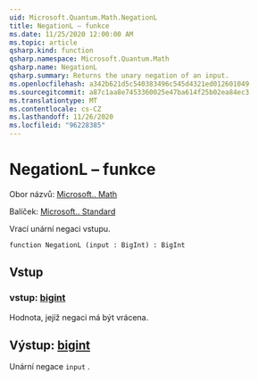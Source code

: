 ```yaml
---
uid: Microsoft.Quantum.Math.NegationL
title: NegationL – funkce
ms.date: 11/25/2020 12:00:00 AM
ms.topic: article
qsharp.kind: function
qsharp.namespace: Microsoft.Quantum.Math
qsharp.name: NegationL
qsharp.summary: Returns the unary negation of an input.
ms.openlocfilehash: a342b621d5c540383496c545d4321ed012601049
ms.sourcegitcommit: a87c1aa8e7453360025e47ba614f25b02ea84ec3
ms.translationtype: MT
ms.contentlocale: cs-CZ
ms.lasthandoff: 11/26/2020
ms.locfileid: "96228385"
---
```

# <a name="negationl-function"></a>NegationL – funkce

Obor názvů: [Microsoft.. Math](xref:Microsoft.Quantum.Math)

Balíček: [Microsoft.. Standard](https://nuget.org/packages/Microsoft.Quantum.Standard)


Vrací unární negaci vstupu.

```qsharp
function NegationL (input : BigInt) : BigInt
```


## <a name="input"></a>Vstup

### <a name="input--bigint"></a>vstup: [bigint](xref:microsoft.quantum.lang-ref.bigint)

Hodnota, jejíž negaci má být vrácena.



## <a name="output--bigint"></a>Výstup: [bigint](xref:microsoft.quantum.lang-ref.bigint)

Unární negace `input` .